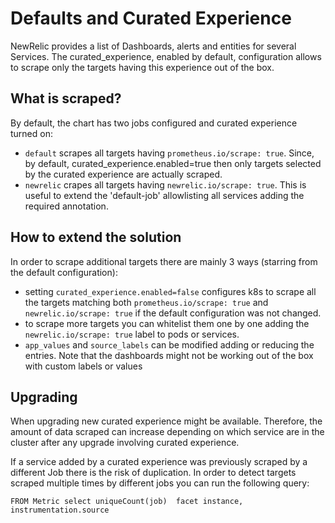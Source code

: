 # Defaults and Curated Experience

NewRelic provides a list of Dashboards, alerts and entities for several Services. The curated_experience, enabled by default,
configuration allows to scrape only the targets having this experience out of the box.

## What is scraped?
By default, the chart has two jobs configured and curated experience turned on:
- `default` scrapes all targets having `prometheus.io/scrape: true`.
  Since, by default, curated_experience.enabled=true then only targets selected by the curated experience are actually scraped.
- `newrelic` crapes all targets having `newrelic.io/scrape: true`.
  This is useful to extend the 'default-job' allowlisting all services adding the required annotation.

## How to extend the solution
In order to scrape additional targets there are mainly 3 ways (starring from the default configuration):
 - setting `curated_experience.enabled=false` configures k8s to scrape all the targets matching both
`prometheus.io/scrape: true` and `newrelic.io/scrape: true` if the default configuration was not changed.
 - to scrape more targets you can whitelist them one by one adding the `newrelic.io/scrape: true` label to pods or services.
 - `app_values` and `source_labels` can be modified adding or reducing the entries. Note that the dashboards might not be 
working out of the box with custom labels or values

## Upgrading
When upgrading new curated experience might be available. Therefore, the amount of data scraped can increase 
depending on which service are in the cluster after any upgrade involving curated experience.

If a service added by a curated experience was previously scraped by a different Job there is the risk of duplication.
In order to detect targets scraped multiple times by different jobs you can run the following query:
```
FROM Metric select uniqueCount(job)  facet instance, instrumentation.source 
```

